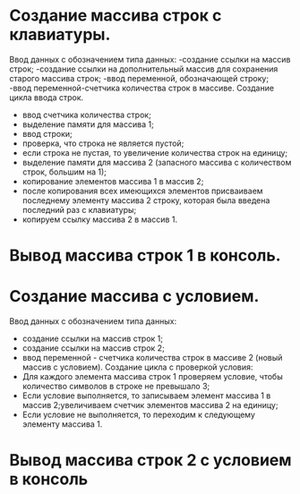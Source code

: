 # Создание массива строк с клавиатуры.
Ввод данных с обозначением типа данных:
-создание ссылки на массив строк;
-создание ссылки на дополнительный массив для сохранения старого массива строк;
-ввод переменной, обозначающей строку;
-ввод переменной-счетчика количества строк в массиве.
 Создание цикла ввода строк.
- ввод счетчика количества строк;
- выделение памяти для массива 1;
- ввод строки;
- проверка, что строка не является пустой;
- если строка не пустая, то увеличение количества строк на единицу;
- выделение памяти для массива 2 (запасного массива с количеством строк, большим на 1);
- копирование элементов массива 1 в массив 2;
- после копирования всех имеющихся элементов присваиваем  последнему элементу массива 2 строку, которая была введена последний раз с клавиатуры;
- копируем ссылку массива 2 в массив 1.

# Вывод массива строк 1 в консоль.

# Создание массива с условием.
Ввод данных с обозначением типа данных:
- создание ссылки на массив строк 1;
- создание ссылки на массив строк 2;
- ввод переменной - счетчика количества строк в массиве 2 (новый массив с условием).
Создание цикла с проверкой условия:
- Для каждого элемента массива строк 1 проверяем условие, чтобы количество символов в строке не превышало 3;
- Если условие выполняется, то записываем элемент массива 1 в массив 2;увеличиваем счетчик элементов массива 2 на единицу;
- Если условие не выполняется, то переходим к следующему элементу массива 1.

# Вывод массива строк 2 с условием в консоль




